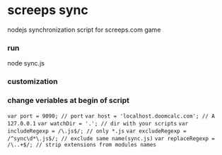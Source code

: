 screeps sync
===

nodejs synchronization script for screeps.com game

### run

node sync.js

### customization

### change veriables at begin of script

`var port = 9090; // port`
`var host = 'localhost.doomcalc.com'; // A 127.0.0.1`
`var watchDir = '.'; // dir with your scripts`
`var includeRegexp = /\.js$/; // only *.js`
`var excludeRegexp = /^sync\d*\.js$/; // exclude same name(sync.js)`
`var replaceRegexp = /\..+$/; // strip extensions from modules names`
